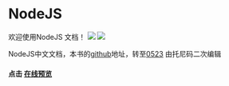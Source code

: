 ﻿# NodeJS

欢迎使用NodeJS 文档！ [![](https://img.shields.io/github/forks/Tony-Code/nodejs.svg)](https://github.com/Tony-Code/nodejs/network) [![](https://img.shields.io/github/stars/Tony-Code/nodejs.svg)](https://github.com/Tony-Code/nodejs/stargazers)

NodeJS中文文档，本书的[github](https://github.com/Tony-Code)地址，转至[0523](https://github.com/0532/nodejs) 由托尼码二次编辑

 #### 点击 [在线预览](https://tony-code.github.io/nodejs/book/)
